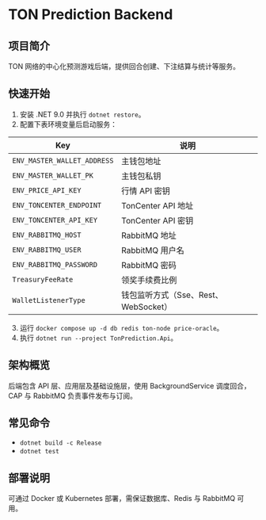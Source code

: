 # TON Prediction Backend

## 项目简介
TON 网络的中心化预测游戏后端，提供回合创建、下注结算与统计等服务。

## 快速开始
1. 安装 .NET 9.0 并执行 `dotnet restore`。
2. 配置下表环境变量后启动服务：

| Key | 说明 |
| --- | --- |
| `ENV_MASTER_WALLET_ADDRESS` | 主钱包地址 |
| `ENV_MASTER_WALLET_PK` | 主钱包私钥 |
| `ENV_PRICE_API_KEY` | 行情 API 密钥 |
| `ENV_TONCENTER_ENDPOINT` | TonCenter API 地址 |
| `ENV_TONCENTER_API_KEY` | TonCenter API 密钥 |
| `ENV_RABBITMQ_HOST` | RabbitMQ 地址 |
| `ENV_RABBITMQ_USER` | RabbitMQ 用户名 |
| `ENV_RABBITMQ_PASSWORD` | RabbitMQ 密码 |
| `TreasuryFeeRate` | 领奖手续费比例 |
| `WalletListenerType` | 钱包监听方式（Sse、Rest、WebSocket） |

3. 运行 `docker compose up -d db redis ton-node price-oracle`。
4. 执行 `dotnet run --project TonPrediction.Api`。

## 架构概览
后端包含 API 层、应用层及基础设施层，使用 BackgroundService 调度回合，CAP 与 RabbitMQ 负责事件发布与订阅。

## 常见命令
- `dotnet build -c Release`
- `dotnet test`

## 部署说明
可通过 Docker 或 Kubernetes 部署，需保证数据库、Redis 与 RabbitMQ 可用。
